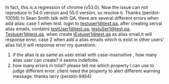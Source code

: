 In fact, this is a regression of chrome (v53.0). Now the issue can not reproduce in 54.0 version and 55.0 version, so resolve it. Thanks.(peridot-10056)
hi Sean Smith
talk with QA, there are several different errors when add alias:
case 1
when test. login to testuser1@test.qa, after creating serval alias emails, contains testUser1@test.qa, testuSer1@test.qa, Testuser1@test.qa, when create tEstuser1@test.qa as alias email,it will response error.
case 2
when add a alias emails which is exist in other users' alias list,it will response error
my questions:
1. if the alias is as same as user email with case-insensitive , how many alias user can create? it seems indefinite.
2. how many errors in total? please tell me which property I can use to judge different error. client need the property to alert different warning message.
thanks 
larry
(peridot-9464)

